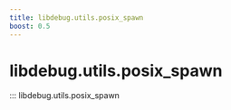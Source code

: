 ```yaml
---
title: libdebug.utils.posix_spawn
boost: 0.5
---
```

# libdebug.utils.posix_spawn
::: libdebug.utils.posix_spawn

